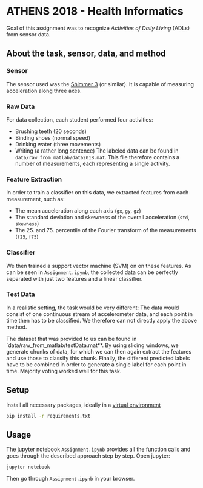 # ATHENS 2018 - Health Informatics
Goal of this assignment was to recognize *Activities of Daily Living* (ADLs)
from sensor data.

## About the task, sensor, data, and method
### Sensor
The sensor used was the
[Shimmer 3](http://www.shimmersensing.com/products/shimmer3-imu-sensor)
(or similar). It is capable of measuring acceleration along three axes.

### Raw Data
For data collection, each student performed four activities:
- Brushing teeth (20 seconds)
- Binding shoes (normal speed)
- Drinking water (three movements)
- Writing (a rather long sentence)
The labeled data can be found in `data/raw_from_matlab/data2018.mat`.
This file therefore contains a number of measurements, each representing a
single activity.

### Feature Extraction
In order to train a classifier on this data, we extracted features from each
measurement, such as:
- The mean acceleration along each axis (`gx`, `gy`, `gz`)
- The standard deviation and skewness of the overall acceleration (`std`, `skewness`)
- The 25. and 75. percentile of the Fourier transform of the measurements
  (`f25`, `f75`)

### Classifier
We then trained a support vector machine (SVM) on on these features. As can be
seen in `Assignment.ipynb`, the collected data can be perfectly separated with
just two features and a linear classifier.

### Test Data
In a realistic setting, the task would be very different: The data would consist
of one continuous stream of accelerometer data, and each point in time then has
to be classified. We therefore can not directly apply the above method.

The dataset that was provided to us can be found in
`data/raw_from_matlab/testData.mat**.
By using sliding windows, we generate chunks of data, for which we can then
again extract the features and use those to classify this chunk.
Finally, the different predicted labels have to be combined in order to generate
a single label for each point in time. Majority voting worked well for this task.


## Setup
Install all necessary packages, ideally in a
[virtual environment](https://docs.python.org/3/library/venv.html)
```bash
pip install -r requirements.txt
```


## Usage
The jupyter notebook `Assignment.ipynb` provides all the function calls and goes
through the described approach step by step.
Open jupyter:
```bash
jupyter notebook
```
Then go through `Assignment.ipynb` in your browser.

